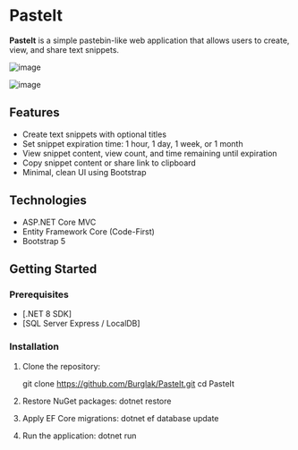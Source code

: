 # PasteIt

**PasteIt** is a simple pastebin-like web application that allows users to create, view, and share text snippets.

![image](https://github.com/user-attachments/assets/43624b34-c377-4f8a-831c-b6837b468d80)

![image](https://github.com/user-attachments/assets/a564bfb8-3349-4790-9663-76a23fd959f0)


## Features

- Create text snippets with optional titles
- Set snippet expiration time: 1 hour, 1 day, 1 week, or 1 month
- View snippet content, view count, and time remaining until expiration
- Copy snippet content or share link to clipboard
- Minimal, clean UI using Bootstrap

## Technologies

- ASP.NET Core MVC
- Entity Framework Core (Code-First)
- Bootstrap 5

## Getting Started

### Prerequisites

- [.NET 8 SDK]
- [SQL Server Express / LocalDB]

### Installation

1. Clone the repository:
   
   git clone https://github.com/Burglak/PasteIt.git
   cd PasteIt

2. Restore NuGet packages: dotnet restore

3. Apply EF Core migrations: dotnet ef database update

4. Run the application: dotnet run
   
